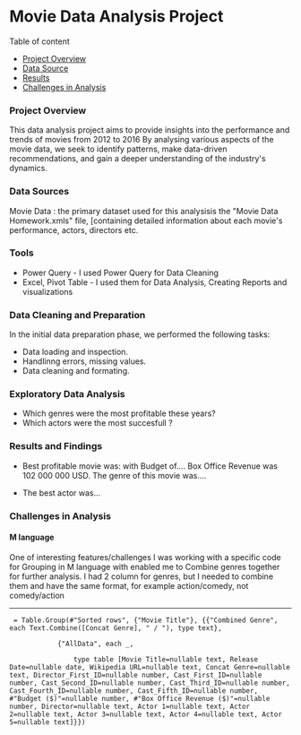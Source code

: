 # Movie Data Analysis Project
Table of content 
 - [Project Overview](#project-overview)
 - [Data Source](#data-sources)
 - [Results](#results-and-findings)
 - [Challenges in Analysis](#challenges-in-analysis)
### Project Overview
This data analysis project aims to provide insights into the performance and trends of movies from 2012 to 2016
By analysing various aspects of the movie data, we seek to identify patterns, make data-driven recommendations, and gain a deeper understanding of the industry's dynamics.

### Data Sources
Movie Data : the primary dataset used for this analysisis the "Movie Data Homework.xmls" file, [containing detailed information about each movie's performance, actors, directors etc.

### Tools
 - Power Query - I used Power Query for Data Cleaning
 - Excel, Pivot Table - I used them for Data Analysis, Creating Reports and visualizations
   
### Data Cleaning and Preparation
In the initial data preparation phase, we performed the following tasks:
 - Data loading and inspection.
 - Handlinng errors, missing values.
 - Data cleaning and formating.

### Exploratory Data Analysis
 - Which genres were the most profitable these years?
 - Which actors were the most succesfull ?

### Results and Findings
 - Best profitable movie was: with Budget of.... Box Office Revenue was 102 000 000 USD. The genre of this movie was....


 - The best actor was...




### Challenges in Analysis 
#### M language
One of interesting features/challenges I was working with a specific code for Grouping in M language with enabled me to Combine genres together for further analysis.
I had 2 column for genres, but I needed to combine them and have the same format, for example action/comedy, not comedy/action

--- 
```
 = Table.Group(#"Sorted rows", {"Movie Title"}, {{"Combined Genre", each Text.Combine([Concat Genre], " / "), type text},

            {"AllData", each _, 

                type table [Movie Title=nullable text, Release Date=nullable date, Wikipedia URL=nullable text, Concat Genre=nullable text, Director_First_ID=nullable number, Cast_First_ID=nullable number, Cast_Second_ID=nullable number, Cast_Third_ID=nullable number, Cast_Fourth_ID=nullable number, Cast_Fifth_ID=nullable number, #"Budget ($)"=nullable number, #"Box Office Revenue ($)"=nullable number, Director=nullable text, Actor 1=nullable text, Actor 2=nullable text, Actor 3=nullable text, Actor 4=nullable text, Actor 5=nullable text]}})

```
